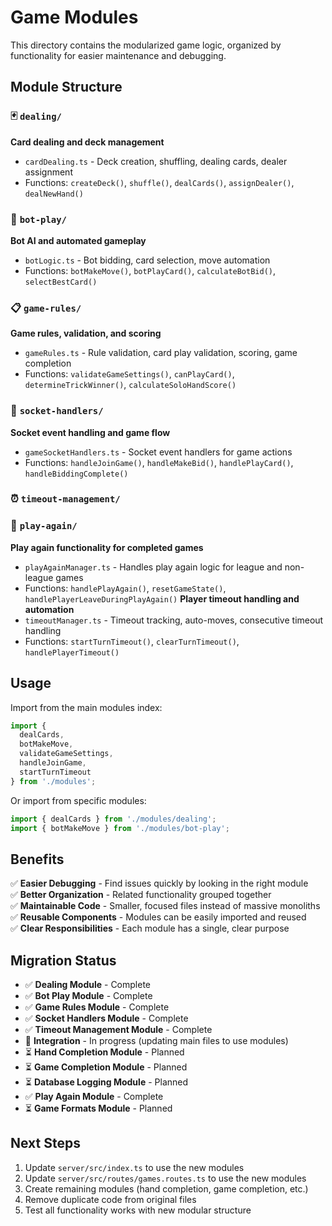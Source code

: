 # Game Modules

This directory contains the modularized game logic, organized by functionality for easier maintenance and debugging.

## Module Structure

### 🃏 `dealing/`
**Card dealing and deck management**
- `cardDealing.ts` - Deck creation, shuffling, dealing cards, dealer assignment
- Functions: `createDeck()`, `shuffle()`, `dealCards()`, `assignDealer()`, `dealNewHand()`

### 🤖 `bot-play/`
**Bot AI and automated gameplay**
- `botLogic.ts` - Bot bidding, card selection, move automation
- Functions: `botMakeMove()`, `botPlayCard()`, `calculateBotBid()`, `selectBestCard()`

### 📋 `game-rules/`
**Game rules, validation, and scoring**
- `gameRules.ts` - Rule validation, card play validation, scoring, game completion
- Functions: `validateGameSettings()`, `canPlayCard()`, `determineTrickWinner()`, `calculateSoloHandScore()`

### 🔌 `socket-handlers/`
**Socket event handling and game flow**
- `gameSocketHandlers.ts` - Socket event handlers for game actions
- Functions: `handleJoinGame()`, `handleMakeBid()`, `handlePlayCard()`, `handleBiddingComplete()`

### ⏰ `timeout-management/`

### 🔄 `play-again/`
**Play again functionality for completed games**
- `playAgainManager.ts` - Handles play again logic for league and non-league games
- Functions: `handlePlayAgain()`, `resetGameState()`, `handlePlayerLeaveDuringPlayAgain()`
**Player timeout handling and automation**
- `timeoutManager.ts` - Timeout tracking, auto-moves, consecutive timeout handling
- Functions: `startTurnTimeout()`, `clearTurnTimeout()`, `handlePlayerTimeout()`

## Usage

Import from the main modules index:

```typescript
import { 
  dealCards, 
  botMakeMove, 
  validateGameSettings,
  handleJoinGame,
  startTurnTimeout 
} from './modules';
```

Or import from specific modules:

```typescript
import { dealCards } from './modules/dealing';
import { botMakeMove } from './modules/bot-play';
```

## Benefits

✅ **Easier Debugging** - Find issues quickly by looking in the right module  
✅ **Better Organization** - Related functionality grouped together  
✅ **Maintainable Code** - Smaller, focused files instead of massive monoliths  
✅ **Reusable Components** - Modules can be easily imported and reused  
✅ **Clear Responsibilities** - Each module has a single, clear purpose  

## Migration Status

- ✅ **Dealing Module** - Complete
- ✅ **Bot Play Module** - Complete  
- ✅ **Game Rules Module** - Complete
- ✅ **Socket Handlers Module** - Complete
- ✅ **Timeout Management Module** - Complete
- 🔄 **Integration** - In progress (updating main files to use modules)
- ⏳ **Hand Completion Module** - Planned
- ⏳ **Game Completion Module** - Planned
- ⏳ **Database Logging Module** - Planned
- ✅ **Play Again Module** - Complete
- ⏳ **Game Formats Module** - Planned

## Next Steps

1. Update `server/src/index.ts` to use the new modules
2. Update `server/src/routes/games.routes.ts` to use the new modules
3. Create remaining modules (hand completion, game completion, etc.)
4. Remove duplicate code from original files
5. Test all functionality works with new modular structure
